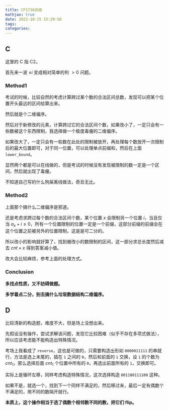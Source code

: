 ```yaml
---
title: CF1736总结
mathjax: true
date: 2022-10-15 15:29:58
tags:
categories:
---
```


## C

这里的 C 指 C2。

首先来一波 $\pm i$ 变成相对简单的判 $> 0$ 问题。

### Method1

考试的时候，比较自然的考虑计算跨过某个数的合法区间总数，发现可以把某个位置开头最远的区间给算出来。

然后就是个二维偏序。

然后对于新修改的元素，计算跨过它的合法区间个数，如果改小了，一定只会有一些数被这个东西限制，我选择做一个极度毒瘤的二维偏序。

如果改大了，一定只会有一些数在此处的限制被放开，再处理每个数放开一次限制后的最大位置即可，对于同一位置，可以处理单点前缀和，然后在上面 `lower_bound`。

显然两个都是可以在线做的，但是考试的时候没有发现被限制的数一定是一个区间，然后就出现了毒瘤。

不知道自己写的什么狗屎离线做法，奇丑无比。

### Method2

上面那个搞什么二维偏序是邪道。

还是考虑求跨过每个数的合法区间个数，某个位置 $x$ 会限制另一个位置 $i$，当且仅当 $a_x+i\le 0$，所有一个位置限制的位置一定是一个前缀，这部分前缀的前缀会在这个位置之前被另外的位置限制，这是是可二分的。

所以改小的影响就好算了，找到被改小的数限制的区间，这一部分求总长度然后减去 $cnt\times x$ 得到答案减小值。

改大会比较麻烦，参考上面的处理方式。

### Conclusion

**多找点性质，又不妨碍做题。**

**多学着点二分，别去搞什么垃圾数据结构二维偏序。**

## D

比较清新的构造题，难度不大，但是场上没想出来。

先假设没有操作，尝试求解该问题，发现它比较困难（似乎不存在多项式做法），所以应该考虑能不能构造出特殊情况。

考场上我看成了 `reverse`，这也是可做的，只需要构造出形如 `0000011111` 的串就行，方法是选上末尾的，插在 `1` 之间的 `0`，然后和前面的 `1` 交换，设 `1` 的个数为 $cnt_1$，那么选择后面 $cnt_1$ 个位置中所有的 `0`，再选出前面所有的 `1`，交换即可。

实际上是循环左移，同样考虑构造特殊情况，这次选择构造 `001100111100` 这种。

如果不是，就选一个，找到下一个同样不满足的，然后移过来，最后一定有偶数个不满足的，用不同的数隔开就行。

**本质上，这个操作相当于选了偶数个相邻数不同的数，把它们 flip。**
